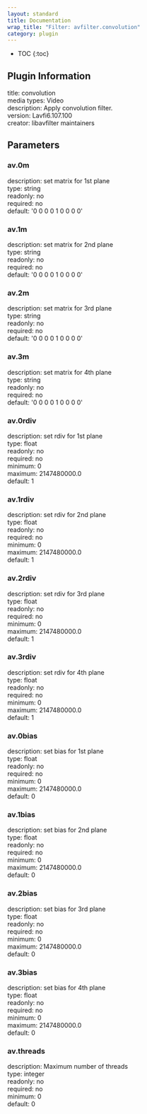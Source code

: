 ```yaml
---
layout: standard
title: Documentation
wrap_title: "Filter: avfilter.convolution"
category: plugin
---
```

* TOC
{:toc}

## Plugin Information

title: convolution  
media types:
Video  
description: Apply convolution filter.  
version: Lavfi6.107.100  
creator: libavfilter maintainers  

## Parameters

### av.0m

  
description:
set matrix for 1st plane  
type: string  
readonly: no  
required: no  
default: '0 0 0 0 1 0 0 0 0'  

### av.1m

  
description:
set matrix for 2nd plane  
type: string  
readonly: no  
required: no  
default: '0 0 0 0 1 0 0 0 0'  

### av.2m

  
description:
set matrix for 3rd plane  
type: string  
readonly: no  
required: no  
default: '0 0 0 0 1 0 0 0 0'  

### av.3m

  
description:
set matrix for 4th plane  
type: string  
readonly: no  
required: no  
default: '0 0 0 0 1 0 0 0 0'  

### av.0rdiv

  
description:
set rdiv for 1st plane  
type: float  
readonly: no  
required: no  
minimum: 0  
maximum: 2147480000.0  
default: 1  

### av.1rdiv

  
description:
set rdiv for 2nd plane  
type: float  
readonly: no  
required: no  
minimum: 0  
maximum: 2147480000.0  
default: 1  

### av.2rdiv

  
description:
set rdiv for 3rd plane  
type: float  
readonly: no  
required: no  
minimum: 0  
maximum: 2147480000.0  
default: 1  

### av.3rdiv

  
description:
set rdiv for 4th plane  
type: float  
readonly: no  
required: no  
minimum: 0  
maximum: 2147480000.0  
default: 1  

### av.0bias

  
description:
set bias for 1st plane  
type: float  
readonly: no  
required: no  
minimum: 0  
maximum: 2147480000.0  
default: 0  

### av.1bias

  
description:
set bias for 2nd plane  
type: float  
readonly: no  
required: no  
minimum: 0  
maximum: 2147480000.0  
default: 0  

### av.2bias

  
description:
set bias for 3rd plane  
type: float  
readonly: no  
required: no  
minimum: 0  
maximum: 2147480000.0  
default: 0  

### av.3bias

  
description:
set bias for 4th plane  
type: float  
readonly: no  
required: no  
minimum: 0  
maximum: 2147480000.0  
default: 0  

### av.threads

  
description:
Maximum number of threads  
type: integer  
readonly: no  
required: no  
minimum: 0  
default: 0  

